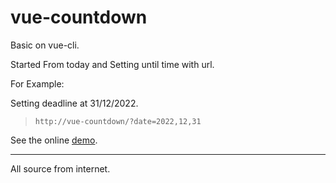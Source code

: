 # vue-countdown
Basic on vue-cli.

Started From today and Setting until time with url. 

For Example:

Setting deadline at 31/12/2022. 

> ``http://vue-countdown/?date=2022,12,31``

See the online [demo](https://atzu012.github.io/vue-countdown/?date=2022,12,31).

_________________

All source from internet.